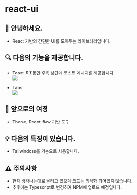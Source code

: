 # react-ui

## 👋 안녕하세요.

- React 기반의 간단한 UI를 모아두는 라이브러리입니다.

## 🔍 다음의 기능을 제공합니다.

- Toast: 5초동안 우측 상단에 토스트 메시지를 제공합니다.
  </br>
  <img src="https://github.com/user-attachments/assets/9ba1f971-2c48-4133-9008-f26eef4912ec" />

- Tabs
  </br>
  <img src="https://github.com/user-attachments/assets/e283c62b-e247-49e5-b518-e89e92c239ce" />

## 🚧 앞으로의 여정

- Theme, React-flow 기반 도구

## 💡 다음의 특징이 있습니다.

- Tailwindcss를 기본으로 사용합니다.

## ⚠ 주의사항

- 현재 생각나는대로 올리고 있으며 코드는 최적화 되어있지 않습니다.
- 추후에는 Typescript로 변경하여 NPM에 업로드 예정입니다.
